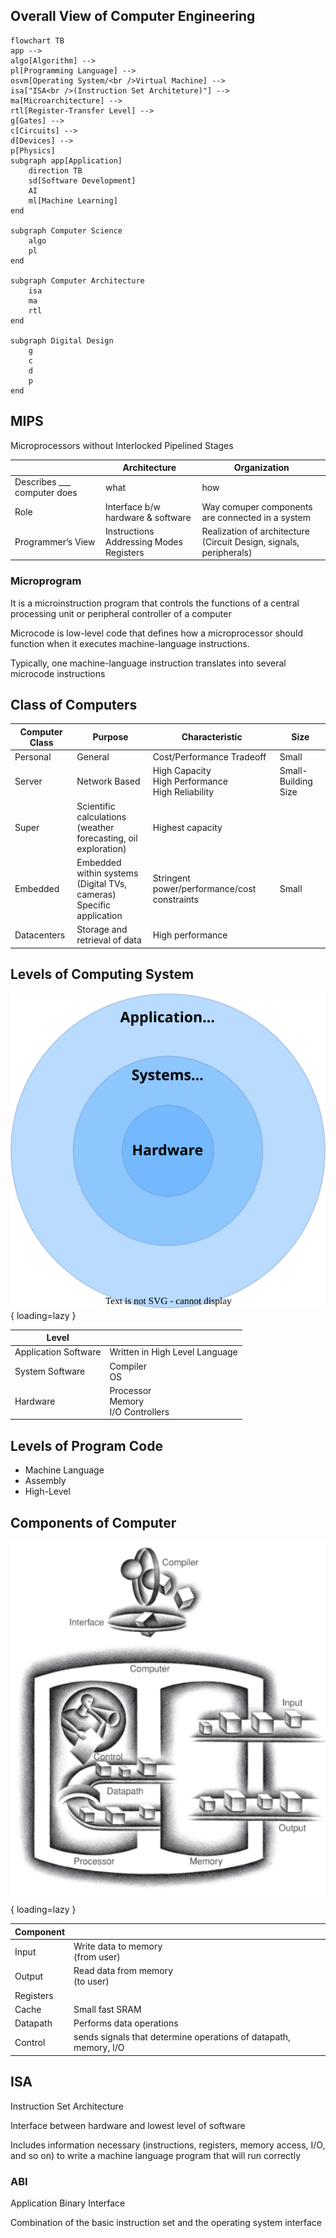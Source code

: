 ## Overall View of Computer Engineering

```mermaid
flowchart TB
app -->
algo[Algorithm] -->
pl[Programming Language] -->
osvm[Operating System/<br />Virtual Machine] -->
isa["ISA<br />(Instruction Set Architeture)"] -->
ma[Microarchitecture] -->
rtl[Register-Transfer Level] -->
g[Gates] -->
c[Circuits] -->
d[Devices] -->
p[Physics]
subgraph app[Application]
	direction TB
	sd[Software Development]
	AI
	ml[Machine Learning]
end

subgraph Computer Science
	algo
	pl
end

subgraph Computer Architecture
	isa
	ma
	rtl
end

subgraph Digital Design
	g
	c
	d
	p
end
```

## MIPS

Microprocessors without Interlocked Pipelined Stages

|                             | Architecture                                      | Organization                                                 |
| --------------------------- | ------------------------------------------------- | ------------------------------------------------------------ |
| Describes ___ computer does | what                                              | how                                                          |
| Role                        | Interface b/w hardware & software                 | Way comuper components are connected in a system             |
| Programmer’s View           | Instructions<br />Addressing Modes<br />Registers | Realization of architecture<br />(Circuit Design, signals, peripherals) |

### Microprogram

It is a microinstruction program that controls the functions of a central processing unit or peripheral controller of a computer

Microcode is low-level code that defines how a microprocessor should function when it executes machine-language instructions. 

Typically, one machine-language instruction translates into several microcode instructions

## Class of Computers

| Computer Class | Purpose                                                      | Characteristic                                            | Size                |
| -------------- | ------------------------------------------------------------ | --------------------------------------------------------- | ------------------- |
| Personal       | General                                                      | Cost/Performance Tradeoff                                 | Small               |
| Server         | Network Based                                                | High Capacity<br />High Performance<br />High Reliability | Small-Building Size |
| Super          | Scientific calculations<br />(weather forecasting, oil exploration) | Highest capacity                                          |                     |
| Embedded       | Embedded within systems<br />(Digital TVs, cameras)<br />Specific application | Stringent power/performance/cost constraints              | Small               |
| Datacenters    | Storage and retrieval of data                                | High performance                                          |                     |

## Levels of Computing System

![levels](assets/levels.svg){ loading=lazy }

| Level                |                                            |
| -------------------- | ------------------------------------------ |
| Application Software | Written in High Level Language             |
| System Software      | Compiler<br />OS                           |
| Hardware             | Processor<br />Memory<br />I/O Controllers |

## Levels of Program Code

- Machine Language
- Assembly
- High-Level

## Components of Computer

![image-20221106165730510](assets/image-20221106165730510.png){ loading=lazy }

| Component |                                                              |
| --------- | ------------------------------------------------------------ |
| Input     | Write data to memory<br />(from user)                        |
| Output    | Read data from memory<br />(to user)                         |
| Registers |                                                              |
| Cache     | Small fast SRAM                                              |
| Datapath  | Performs data operations                                     |
| Control   | sends signals that determine operations of datapath, memory, I/O |

## ISA

Instruction Set Architecture

Interface between hardware and lowest level of software

Includes information necessary (instructions, registers, memory access, I/O, and so on) to write a machine language program that will
run correctly

### ABI

Application Binary Interface

Combination of the basic instruction set and the operating system interface

